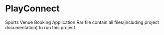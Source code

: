 # PlayConnect
Sports Venue Booking Application
Rar file contain all files(including project documentation) to run this project.
